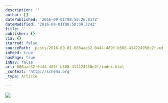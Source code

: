 ```yaml
---
description: ''
author: []
datePublished: '2016-09-01T08:50:26.817Z'
dateModified: '2016-09-01T08:50:09.324Z'
title: ''
publisher: {}
via: {}
starred: false
sourcePath: _posts/2016-09-01-686aae32-0444-489f-b508-414224956e2f.md
inFeed: true
hasPage: true
inNav: false
url: 686aae32-0444-489f-b508-414224956e2f/index.html
_context: 'http://schema.org'
_type: Article

---
```

![](https://the-grid-user-content.s3-us-west-2.amazonaws.com/deac7f07-45ac-4620-a569-f242e520379b.jpg)